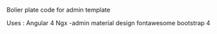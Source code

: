 Bolier plate code for admin template 

Uses :
Angular 4
Ngx -admin 
material design 
fontawesome
bootstrap 4
